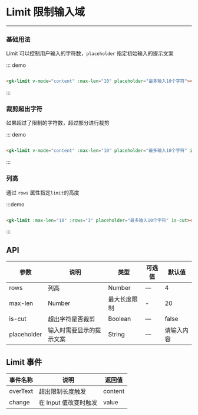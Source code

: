 # Limit 限制输入域
----
### 基础用法
Limit 可以控制用户输入的字符数，```placeholder``` 指定初始输入的提示文案
<div class="demo-block">
<gk-limit :maxLen="10" placeholder="最多输入10个字符"></gk-limit>
</div>

::: demo
```html

<gk-limit v-mode="content" :max-len="10" placeholder="最多输入10个字符"></gk-limit>

```
:::


### 裁剪超出字符
如果超过了限制的字符数，超过部分进行裁剪

<div class="demo-block">
<gk-limit :max-len="10" placeholder="最多输入10个字符" isCut></gk-limit>
</div>

::: demo
```html

<gk-limit v-mode="content" :max-len="10" placeholder="最多输入10个字符" is-cut></gk-limit>

```
:::

### 列高
通过 ```rows``` 属性指定```limit```的高度

<div class="demo-block">
<gk-limit :max-len="10" :rows="3" placeholder="最多输入10个字符" is-cut></gk-limit>
</div>


:::demo
```html

<gk-limit :max-len="10" :rows="3" placeholder="最多输入10个字符" is-cut></gk-limit>

```
:::

<script>
export default {
  data() {
    return {
      content: ''
    };
  }
}
</script>


## API

| 参数      | 说明          | 类型      | 可选值                           | 默认值  |
|---------- |-------------- |---------- |--------------------------------  |-------- |
| rows | 列高 | Number | — | 4 |
| max-len | Number | 最大长度限制 | - | 20 |
| is-cut | 超出字符是否裁剪 | Boolean | — | false |
| placeholder | 输入时需要显示的提示文案 | String | — | 请输入内容 |


## Limit 事件

| 事件名称      | 说明          | 返回值  |
|---------- |-------------- |---------- |
| overText | 超出限制长度触发 | content |
|change   | 在 Input 值改变时触发| value |
